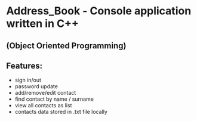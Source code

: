 # Address_Book - Console application written in C++
## (Object Oriented Programming)
## Features:
* sign in/out
* password update
* add/remove/edit contact
* find contact by name / surname
* view all contacts as list
* contacts data stored in .txt file locally

